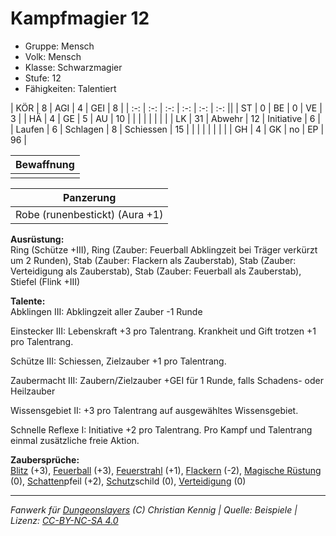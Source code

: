 # Kampfmagier 12  
- Gruppe: Mensch  
- Volk: Mensch  
- Klasse: Schwarzmagier  
- Stufe: 12  
- Fähigkeiten: Talentiert  


| KÖR    | 8  | AGI      | 4  | GEI        | 8  |
| :-: | :-: | :-: | :-: | :-: | :-: ||
| ST     | 0  | BE       | 0  | VE         | 3  |
| HÄ     | 4  | GE       | 5  | AU         | 10 |
|        |    |          |    |            |    |
| LK     | 31 | Abwehr   | 12 | Initiative | 6  |
| Laufen | 6  | Schlagen | 8  | Schiessen  | 15 |
|        |    |          |    |            |    |
| GH     | 4  | GK       | no | EP         | 96 |


| Bewaffnung |
| --- |
|  |


| Panzerung |
| --- |
| Robe (runenbestickt) (Aura +1) |


**Ausrüstung:**  
Ring (Schütze +III), Ring (Zauber: Feuerball Abklingzeit bei Träger verkürzt um 2 Runden), Stab (Zauber: Flackern als Zauberstab), Stab (Zauber: Verteidigung als Zauberstab), Stab (Zauber: Feuerball als Zauberstab), Stiefel (Flink +III)

**Talente:**  
Abklingen III: Abklingzeit aller Zauber -1 Runde

Einstecker III: Lebenskraft +3 pro Talentrang. Krankheit und Gift trotzen +1 pro Talentrang.

Schütze III: Schiessen, Zielzauber +1 pro Talentrang.

Zaubermacht III: Zaubern/Zielzauber +GEI für 1 Runde, falls Schadens- oder Heilzauber

Wissensgebiet II: +3 pro Talentrang auf ausgewähltes Wissensgebiet.

Schnelle Reflexe I: Initiative +2 pro Talentrang. Pro Kampf und Talentrang einmal zusätzliche freie Aktion.


**Zaubersprüche:**  
[Blitz](/grw/zauber/blitz.md) (+3), [Feuerball](/grw/zauber/feuerball.md) (+3), [Feuerstrahl](/grw/zauber/feuerstrahl.md) (+1), [Flackern](/grw/zauber/flackern.md) (-2), [Magische Rüstung](/grw/zauber/magische-ruestung.md) (0), [Schatten](/grw/zauber/schatten.md)pfeil (+2), [Schutz](/fanwerk/zauber/schutz.md)schild (0), [Verteidigung](/grw/zauber/verteidigung.md) (0)




___
*Fanwerk für [Dungeonslayers](https://www.dungeonslayers.net/) (C) Christian Kennig | Quelle: Beispiele | Lizenz: [CC-BY-NC-SA 4.0](https://creativecommons.org/licenses/by-nc-sa/4.0/deed.de)*